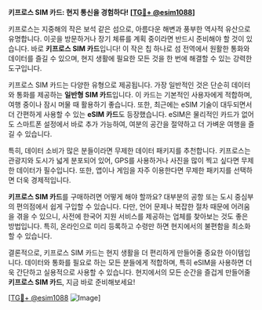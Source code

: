 **키프로스 SIM 카드: 현지 통신을 경험하다! [[TG💪+ @esim1088](https://t.me/s/esim1088)]**

키프로스는 지중해의 작은 보석 같은 섬으로, 아름다운 해변과 풍부한 역사적 유산으로 유명합니다. 이곳을 방문하거나 장기 체류를 계획 중이라면 반드시 준비해야 할 것이 있습니다. 바로 **키프로스 SIM 카드**입니다! 이 작은 칩 하나로 섬 전역에서 원활한 통화와 데이터를 즐길 수 있으며, 현지 생활에 필요한 모든 것을 한 번에 해결할 수 있는 강력한 도구입니다.

키프로스 SIM 카드는 다양한 유형으로 제공됩니다. 가장 일반적인 것은 단순히 데이터와 통화를 제공하는 **일반형 SIM 카드**입니다. 이 카드는 기본적인 사용자에게 적합하며, 여행 중이나 잠시 머물 때 활용하기 좋습니다. 또한, 최근에는 eSIM 기술이 대두되면서 더 간편하게 사용할 수 있는 **eSIM 카드**도 등장했습니다. eSIM은 물리적인 카드가 없어도 스마트폰 설정에서 바로 추가 가능하여, 여분의 공간을 절약하고 더 가벼운 여행을 즐길 수 있습니다.

특히, 데이터 소비가 많은 분들이라면 무제한 데이터 패키지를 추천합니다. 키프로스는 관광지와 도시가 넓게 분포되어 있어, GPS를 사용하거나 사진을 많이 찍고 싶다면 무제한 데이터가 필수입니다. 또한, 앱이나 게임을 자주 이용한다면 무제한 패키지를 선택하면 더욱 경제적입니다.

**키프로스 SIM 카드**를 구매하려면 어떻게 해야 할까요? 대부분의 공항 또는 도시 중심부의 편의점에서 쉽게 구입할 수 있습니다. 다만, 언어 문제나 복잡한 절차 때문에 어려움을 겪을 수 있으니, 사전에 한국어 지원 서비스를 제공하는 업체를 찾아보는 것도 좋은 방법입니다. 특히, 온라인으로 미리 등록하고 수령만 하면 현지에서의 불편함을 최소화할 수 있습니다.

결론적으로, 키프로스 SIM 카드는 현지 생활을 더 편리하게 만들어줄 중요한 아이템입니다. 데이터와 통화를 필요로 하는 모든 분들에게 적합하며, 특히 eSIM을 사용하면 더욱 간단하고 실용적으로 사용할 수 있습니다. 현지에서의 모든 순간을 즐겁게 만들어줄 **키프로스 SIM 카드**, 지금 바로 준비해보세요!

[[TG💪+ @esim1088](https://t.me/s/esim1088) ![Image](https://i.postimg.cc/Y0z9fWf4/image.png)]